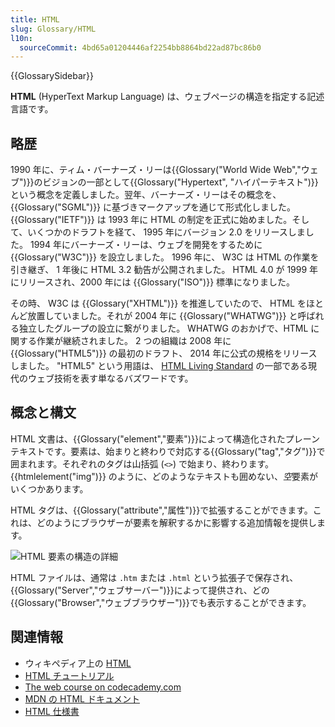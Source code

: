 ```yaml
---
title: HTML
slug: Glossary/HTML
l10n:
  sourceCommit: 4bd65a01204446af2254bb8864bd22ad87bc86b0
---
```


{{GlossarySidebar}}

**HTML** (HyperText Markup Language) は、ウェブページの構造を指定する記述言語です。

## 略歴

1990 年に、ティム・バーナーズ・リーは{{Glossary("World Wide Web","ウェブ")}}のビジョンの一部として{{Glossary("Hypertext", "ハイパーテキスト")}}という概念を定義しました。翌年、バーナーズ・リーはその概念を、 {{Glossary("SGML")}} に基づきマークアップを通じて形式化しました。 {{Glossary("IETF")}} は 1993 年に HTML の制定を正式に始めました。そして、いくつかのドラフトを経て、 1995 年にバージョン 2.0 をリリースしました。 1994 年にバーナーズ・リーは、ウェブを開発をするために {{Glossary("W3C")}} を設立しました。 1996 年に、 W3C は HTML の作業を引き継ぎ、 1 年後に HTML 3.2 勧告が公開されました。 HTML 4.0 が 1999 年にリリースされ、2000 年には {{Glossary("ISO")}} 標準になりました。

その時、 W3C は {{Glossary("XHTML")}} を推進していたので、 HTML をほとんど放置していました。それが 2004 年に {{Glossary("WHATWG")}} と呼ばれる独立したグループの設立に繋がりました。 WHATWG のおかげで、HTML に関する作業が継続されました。 2 つの組織は 2008 年に {{Glossary("HTML5")}} の最初のドラフト、 2014 年に公式の規格をリリースしました。 "HTML5" という用語は、 [HTML Living Standard](https://html.spec.whatwg.org) の一部である現代のウェブ技術を表す単なるバズワードです。

## 概念と構文

HTML 文書は、{{Glossary("element","要素")}}によって構造化されたプレーンテキストです。要素は、始まりと終わりで対応する{{Glossary("tag","タグ")}}で囲まれます。それぞれのタグは山括弧 (`<>`) で始まり、終わります。 {{htmlelement("img")}} のように、どのようなテキストも囲めない、*空*要素がいくつかあります。

HTML タグは、{{Glossary("attribute","属性")}}で拡張することができます。これは、どのようにブラウザーが要素を解釈するかに影響する追加情報を提供します。

![HTML 要素の構造の詳細](anatomy-of-an-html-element.png)

HTML ファイルは、通常は `.htm` または `.html` という拡張子で保存され、{{Glossary("Server","ウェブサーバー")}}によって提供され、どの{{Glossary("Browser","ウェブブラウザー")}}でも表示することができます。

## 関連情報

- ウィキペディア上の [HTML](https://ja.wikipedia.org/wiki/HTML)
- [HTML チュートリアル](/ja/docs/Learn/HTML)
- [The web course on codecademy.com](https://www.codecademy.com/learn/learn-html)
- [MDN の HTML ドキュメント](/ja/docs/Web/HTML)
- [HTML 仕様書](https://html.spec.whatwg.org/multipage/)
